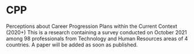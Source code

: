 # CPP
Perceptions about Career Progression Plans within the Current Context (2020+)
This is a research containing a survey conducted on October 2021 among 98 professionals from Technology and Human Resources areas of 4 countries.
A paper will be added as soon as published.
